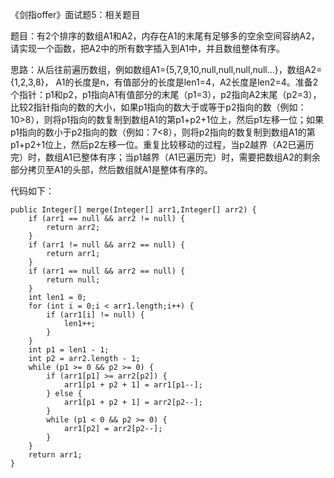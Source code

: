 《剑指offer》面试题5：相关题目

题目：有2个排序的数组A1和A2，内存在A1的末尾有足够多的空余空间容纳A2，请实现一个函数，把A2中的所有数字插入到A1中，并且数组整体有序。

思路：从后往前遍历数组，例如数组A1={5,7,9,10,null,null,null,null...}，数组A2={1,2,3,8}，
A1的长度是n，有值部分的长度是len1=4，A2长度是len2=4。准备2个指针：p1和p2，p1指向A1有值部分的末尾（p1=3），p2指向A2末尾（p2=3），比较2指针指向的数的大小，如果p1指向的数大于或等于p2指向的数（例如：10>8），则将p1指向的数复制到数组A1的第p1+p2+1位上，然后p1左移一位；如果p1指向的数小于p2指向的数（例如：7<8），则将p2指向的数复制到数组A1的第p1+p2+1位上，然后p2左移一位。重复比较移动的过程，当p2越界（A2已遍历完）时，数组A1已整体有序；当p1越界（A1已遍历完）时，需要把数组A2的剩余部分拷贝至A1的头部，然后数组就A1是整体有序的。

代码如下：
```
public Integer[] merge(Integer[] arr1,Integer[] arr2) {
    if (arr1 == null && arr2 != null) {
        return arr2;
    }
    if (arr1 != null && arr2 == null) {
        return arr1;
    }
    if (arr1 == null && arr2 == null) {
        return null;
    }
    int len1 = 0;
    for (int i = 0;i < arr1.length;i++) {
        if (arr1[i] != null) {
            len1++;
        }
    }
    int p1 = len1 - 1;
    int p2 = arr2.length - 1;
    while (p1 >= 0 && p2 >= 0) {
        if (arr1[p1] >= arr2[p2]) {
            arr1[p1 + p2 + 1] = arr1[p1--];
        } else {
            arr1[p1 + p2 + 1] = arr2[p2--];
        }
        while (p1 < 0 && p2 >= 0) {
            arr1[p2] = arr2[p2--];
        }
    }
    return arr1;
}
```
